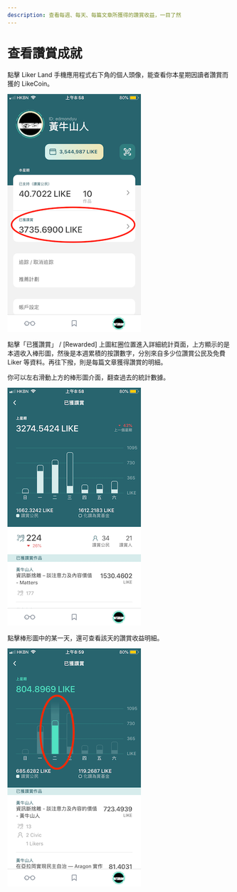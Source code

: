 ```yaml
---
description: 查看每週、每天、每篇文章所獲得的讚賞收益，一目了然
---
```


# 查看讚賞成就

點擊 Liker Land 手機應用程式右下角的個人頭像，能查看你本星期因讀者讚賞而獲的 LikeCoin。

![&#x672C;&#x661F;&#x671F;&#x6240;&#x7372;&#x7684; LikeCoin](../../.gitbook/assets/img_0668-copy.PNG)

點擊「已獲讚賞」 / \[Rewarded\] 上圖紅圈位置進入詳細統計頁面，上方顯示的是本週收入棒形圖，然後是本週累積的按讚數字，分別來自多少位讚賞公民及免費 Liker 等資料。再往下撥，則是每篇文章獲得讚賞的明細。

你可以左右滑動上方的棒形圖介面，翻查過去的統計數據。

![&#x6BCF;&#x9031;&#x7684;&#x8A73;&#x7D30;&#x7D71;&#x8A08;&#x9801;&#x9762;](../../.gitbook/assets/img_0669.PNG)

 點擊棒形圖中的某一天，還可查看該天的讚賞收益明細。

![&#x9EDE;&#x64CA;&#x4E0A;&#x65B9;&#x68D2;&#x5F62;&#x5716;&#x4E2D;&#x7684;&#x67D0;&#x4E00;&#x5929;&#x67E5;&#x770B;&#x8A72;&#x5929;&#x660E;&#x7D30;&#xFF0C;&#x5DE6;&#x53F3;&#x6ED1;&#x52D5;&#x67E5;&#x770B;&#x6B77;&#x53F2;&#x6578;&#x64DA;](../../.gitbook/assets/img_0670.PNG)

